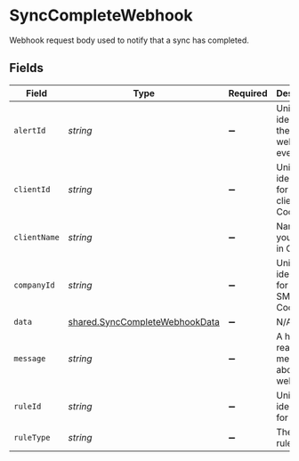 # SyncCompleteWebhook

Webhook request body used to notify that a sync has completed.


## Fields

| Field                                                                                   | Type                                                                                    | Required                                                                                | Description                                                                             | Example                                                                                 |
| --------------------------------------------------------------------------------------- | --------------------------------------------------------------------------------------- | --------------------------------------------------------------------------------------- | --------------------------------------------------------------------------------------- | --------------------------------------------------------------------------------------- |
| `alertId`                                                                               | *string*                                                                                | :heavy_minus_sign:                                                                      | Unique identifier of the webhook event.                                                 |                                                                                         |
| `clientId`                                                                              | *string*                                                                                | :heavy_minus_sign:                                                                      | Unique identifier for your client in Codat.                                             |                                                                                         |
| `clientName`                                                                            | *string*                                                                                | :heavy_minus_sign:                                                                      | Name of your client in Codat.                                                           |                                                                                         |
| `companyId`                                                                             | *string*                                                                                | :heavy_minus_sign:                                                                      | Unique identifier for your SMB in Codat.                                                | 8a210b68-6988-11ed-a1eb-0242ac120002                                                    |
| `data`                                                                                  | [shared.SyncCompleteWebhookData](../../../sdk/models/shared/synccompletewebhookdata.md) | :heavy_minus_sign:                                                                      | N/A                                                                                     |                                                                                         |
| `message`                                                                               | *string*                                                                                | :heavy_minus_sign:                                                                      | A human readable message about the webhook.                                             |                                                                                         |
| `ruleId`                                                                                | *string*                                                                                | :heavy_minus_sign:                                                                      | Unique identifier for the rule.                                                         |                                                                                         |
| `ruleType`                                                                              | *string*                                                                                | :heavy_minus_sign:                                                                      | The type of rule.                                                                       |                                                                                         |